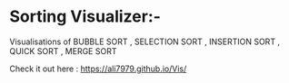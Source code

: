 
# Sorting Visualizer:-
Visualisations of BUBBLE SORT , SELECTION SORT , INSERTION SORT , QUICK SORT , MERGE SORT


Check it out here : https://ali7979.github.io/Vis/



